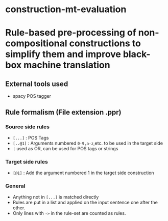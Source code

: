 # construction-mt-evaluation
# Rule-based pre-processing of non-compositional constructions to simplify them and improve black-box machine translation

## External tools used
- spacy POS tagger

## Rule formalism (File extension .ppr)

### Source side rules
- `[...]` : POS Tags
- `[..@1]` : Arguments numbered `0-9,a-z`,etc. to be used in the target side
- `|` used as OR, can be used for POS tags or strings

### Target side rules
- `[@1]` : Add the argument numbered 1 in the target side construction

### General

- Anything not in `[...]` is matched directly
- Rules are put in a list and applied on the input sentence one after the other.
- Only lines with `->` in the rule-set are counted as rules.
